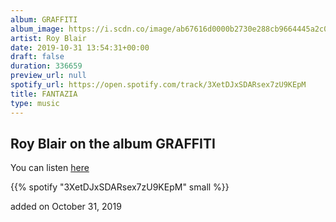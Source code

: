 ```yaml
---
album: GRAFFITI
album_image: https://i.scdn.co/image/ab67616d0000b2730e288cb9664445a2c073c3d6
artist: Roy Blair
date: 2019-10-31 13:54:31+00:00
draft: false
duration: 336659
preview_url: null
spotify_url: https://open.spotify.com/track/3XetDJxSDARsex7zU9KEpM
title: FANTAZIA
type: music
---
```



## Roy Blair on the album GRAFFITI

You can listen [here](https://open.spotify.com/track/3XetDJxSDARsex7zU9KEpM)

{{% spotify "3XetDJxSDARsex7zU9KEpM" small %}}

added on October 31, 2019